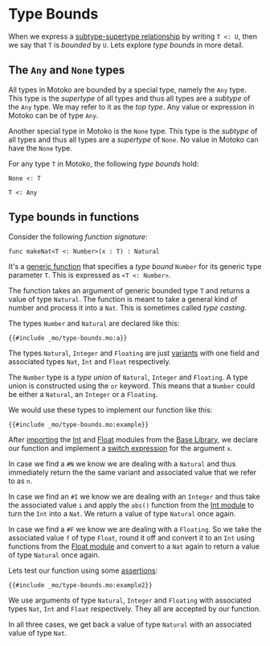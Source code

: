# Type Bounds
When we express a [subtype-supertype relationship](/advanced-types/subtyping.html) by writing `T <: U`, then we say that `T` is *bounded* by `U`. Lets explore *type bounds* in more detail.

## The `Any` and `None` types
All types in Motoko are bounded by a special type, namely the `Any` type. This type is the *supertype* of all types and thus all types are a *subtype* of the `Any` type. We may refer to it as the *top type*. Any value or expression in Motoko can be of type `Any`.

Another special type in Motoko is the `None` type. This type is the *subtype* of all types and thus all types are a *supertype* of `None`. No value in Motoko can have the `None` type. 

For any type `T` in Motoko, the following *type bounds* hold:  
```motoko
None <: T

T <: Any
```

## Type bounds in functions
Consider the following *function signature*:
```motoko
func makeNat<T <: Number>(x : T) : Natural
```

It's a [generic function](/advanced-types/generics.html) that specifies a *type bound* `Number` for its generic type parameter `T`. This is expressed as `<T <: Number>`. 

The function takes an argument of generic bounded type `T` and returns a value of type `Natural`. The function is meant to take a general kind of number and process it into a `Nat`. This is sometimes called *type casting*.  

The types `Number` and `Natural` are declared like this:
```motoko
{{#include _mo/type-bounds.mo:a}}
```

The types `Natural`, `Integer` and `Floating` are just [variants](/common-programming-concepts/types/variants.html) with one field and associated types `Nat`, `Int` and `Float` respectively. 

The `Number` type is a *type union* of `Natural`, `Integer` and `Floating`. A type union is constructed using the `or` keyword. This means that a `Number` could be either a `Natural`, an `Integer` or a `Floating`.

We would use these types to implement our function like this:
```motoko
{{#include _mo/type-bounds.mo:example}}
```

After [importing](/common-programming-concepts/modules.html) the [Int](/base-library/primitive-types/int.html) and [Float](/base-library/primitive-types/float.html) modules from the [Base Library](/base-library.html), we declare our function and implement a [switch expression](/common-programming-concepts/control-flow/switch-expression.html) for the argument `x`.

In case we find a `#N` we know we are dealing with a `Natural` and thus immediately return the the same variant and associated value that we refer to as `n`.

In case we find an `#I` we know we are dealing with an `Integer` and thus take the associated value `i` and apply the `abs()` function from the [Int module](/base-library/primitive-types/int.html) to turn the `Int` into a `Nat`. We return a value of type `Natural` once again.

In case we find a `#F` we know we are dealing with a `Floating`. So we take the associated value `f` of type `Float`, round it off and convert it to an `Int` using functions from the [Float module](/base-library/primitive-types/float.html) and convert to a `Nat` again to return a value of type `Natural` once again. 

Lets test our function using some [assertions](/common-programming-concepts/assertions.html):
```motoko
{{#include _mo/type-bounds.mo:example2}}
```

We use arguments of type `Natural`, `Integer` and `Floating` with associated types `Nat`, `Int` and `Float` respectively. They all are accepted by our function.

In all three cases, we get back a value of type `Natural` with an associated value of type `Nat`. 